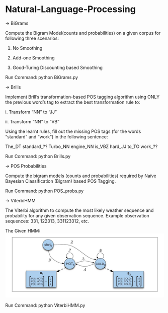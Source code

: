 # Natural-Language-Processing
-> BiGrams

Compute the Bigram Model(counts and probabilities) on a given corpus for following three scenarios:

1. No Smoothing

2. Add-one Smoothing

3. Good-Turing Discounting based Smoothing

Run Command:  python BiGrams.py <path of the file CorpusTreebank2.txt>


-> Brills

Implement Brill’s transformation-based POS tagging algorithm using ONLY the previous word’s tag to extract the best transformation rule to:

i. Transform “NN” to “JJ”

ii. Transform “NN” to “VB”

Using the learnt rules, fill out the missing POS tags (for the words “standard” and “work”) in the following sentence:

The_DT standard_?? Turbo_NN engine_NN is_VBZ hard_JJ to_TO work_??

Run Command: python Brills.py <path of the file POSTaggedTrainingSet.txt>

-> POS Probabilities

Compute the bigram models (counts and probabilities) required by Naïve Bayesian Classification (Bigram) based POS Tagging.

Run Command: python POS_probs.py <path of the file POSTaggedTrainingSet.txt>

-> ViterbiHMM

The Viterbi algorithm to compute the most likely weather sequence and probability for any given observation sequence. Example observation sequences: 331, 122313, 331123312, etc.

The Given HMM:
![The HMM](https://github.com/taniyariar/Natural-Language-Processing/blob/master/hmm.PNG)

Run Command: python ViterbiHMM.py
